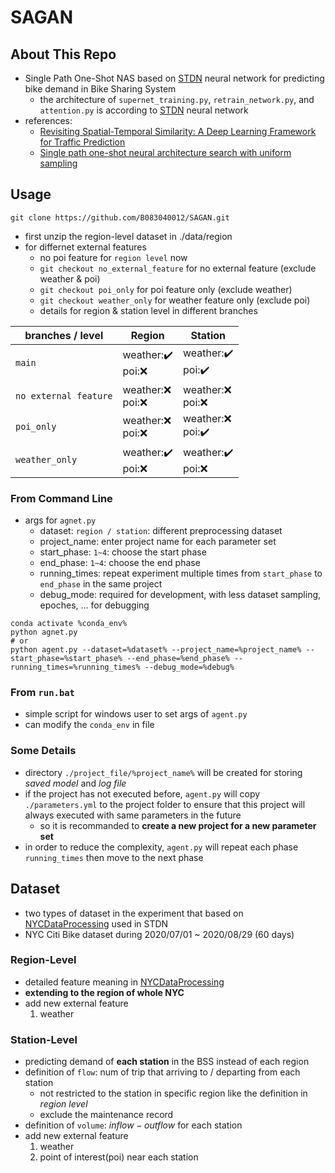 # SAGAN

## About This Repo

* Single Path One-Shot NAS based on [STDN](https://github.com/tangxianfeng/STDN) neural network for predicting bike demand in Bike Sharing System
    * the architecture of `supernet_training.py`, `retrain_network.py`, and `attention.py` is according to [STDN](https://github.com/tangxianfeng/STDN) neural network
* references:
    * [Revisiting Spatial-Temporal Similarity: A Deep Learning Framework for Traffic Prediction](https://arxiv.org/abs/1803.01254)
    * [Single path one-shot neural architecture search with uniform sampling](https://link.springer.com/chapter/10.1007/978-3-030-58517-4_32)

## Usage

```
git clone https://github.com/B083040012/SAGAN.git
```
* first unzip the region-level dataset in ./data/region
* for differnet external features
    * no poi feature for `region level` now
    * `git checkout no_external_feature` for no external feature (exclude weather & poi)
    * `git checkout poi_only` for poi feature only (exclude weather)
    * `git checkout weather_only` for weather feature only (exclude poi)
    * details for region & station level in different branches

| branches / level | Region | Station |
| ------------------ | ------ | ------- |
| `main` | weather:✔️<br>poi:❌ | weather:✔️<br>poi:✔️ |
| `no external feature` | weather:❌<br>poi:❌ | weather:❌<br>poi:❌ |
| `poi_only` | weather:❌<br>poi:❌ | weather:❌<br>poi:✔️ |
| `weather_only` | weather:✔️<br>poi:❌ | weather:✔️<br>poi:❌ |

### From Command Line

* args for `agnet.py`
    * dataset: `region / station`: different preprocessing dataset
    * project_name: enter project name for each parameter set
    * start_phase: `1~4`: choose the start phase
    * end_phase: `1~4`: choose the end phase
    * running_times: repeat experiment multiple times from `start_phase` to `end_phase` in the same project
    * debug_mode: required for development, with less dataset sampling, epoches, ... for debugging
```
conda activate %conda_env%
python agnet.py
# or
python agent.py --dataset=%dataset% --project_name=%project_name% --start_phase=%start_phase% --end_phase=%end_phase% --running_times=%running_times% --debug_mode=%debug%
```

### From `run.bat`

* simple script for windows user  to set args of `agent.py`
* can modify the `conda_env` in file

### Some Details

* directory `./project_file/%project_name%` will be created for storing *saved model* and *log file*
* if the project has not executed before, `agent.py` will copy `./parameters.yml` to the project folder to ensure that this project will always executed with same parameters in the future
    * so it is recommanded to **create a new project for a new parameter set**
* in order to reduce the complexity, `agent.py` will repeat each phase `running_times` then move to the next phase

## Dataset

* two types of dataset in the experiment that based on [NYCDataProcessing](https://github.com/lynnpepin/NYCDatasetProcessing) used in STDN
* NYC Citi Bike dataset during 2020/07/01 ~ 2020/08/29 (60 days)

### Region-Level

* detailed feature meaning in [NYCDataProcessing](https://github.com/lynnpepin/NYCDatasetProcessing)
* **extending to the region of whole NYC**
* add new external feature
    1. weather

### Station-Level

* predicting demand of **each station** in the BSS instead of each region
* definition of `flow`: num of trip that arriving to / departing from each station
    * not restricted to the station in specific region like the definition in *region level*
    * exclude the maintenance record
* definition of `volume`: $inflow - outflow$ for each station
* add new external feature
    1. weather
    2. point of interest(poi) near each station